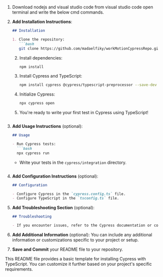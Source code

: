 
1. Download nodejs and visual studio code from visual studio code open terminal and write the below cmd commands.

2. **Add Installation Instructions**:
   ```markdown
   ## Installation

   1. Clone the repository:
      ```bash
      git clone https://github.com/madaelfiky/workMotionCypressRepo.git
      ```

   2. Install dependencies:
      ```bash
      npm install
      ```

   3. Install Cypress and TypeScript:
      ```bash
      npm install cypress @cypress/typescript-preprocessor --save-dev
      ```

   4. Initialize Cypress:
      ```bash
      npx cypress open
      ```

   5. You're ready to write your first test in Cypress using TypeScript!
   ```

3. **Add Usage Instructions** (optional):
   ```markdown
   ## Usage

   - Run Cypress tests:
     ```bash
     npx cypress run
     ```

   - Write your tests in the `cypress/integration` directory.
   ```

4. **Add Configuration Instructions** (optional):
   ```markdown
   ## Configuration

   - Configure Cypress in the `cypress.config.ts` file.
   - Configure TypeScript in the `tsconfig.ts` file.
   ```

5. **Add Troubleshooting Section** (optional):
   ```markdown
   ## Troubleshooting

   - If you encounter issues, refer to the Cypress documentation or community forums for help.
   ```

6. **Add Additional Information** (optional):
   You can include any additional information or customizations specific to your project or setup.

7. **Save and Commit** your README file to your repository.

This README file provides a basic template for installing Cypress with TypeScript. You can customize it further based on your project's specific requirements.
